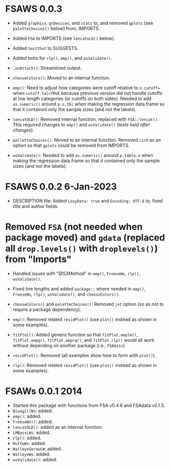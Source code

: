 # FSAWS 0.0.3
* Added `graphics`, `grDevices`, and `stats` to, and removed `gplots` (see `paletteChoices()` below) from, IMPORTS.
* Added `FSA` to IMPORTS (see `lencatoLD()` below).
* Added `testthat` to SUGGESTS.
* Added tests for `rlp()`, `emp()`, and `wsValidate()`.

* `.onAttach()`: Streamlined output.
* `chooseColors()`: Moved to an internal function.
* `emp()`: Need to adjust how categories were cutoff relative to `n.cutoff=` when `cutoff.tal=TRUE` because previous version did not handle cutoffs at low length categories (or cutoffs on both sides). Needed to add `as.numeric()` around `p.n.tbl` when making the regression data.frame so that it contained only the sample sizes (and not the labels).
* `lencatOLD()`: Removed internal function, replaced with `FSA::lencat()`. This required changes to `emp()` and `wsValidate()` (*tests held after changes*).
* `palletteChoices()`: Moved to an internal function. Removed `rich` as an option so that `gplots` could be removed from IMPORTS.
* `wsValidate()`: Needed to add `as.numeric()` around `p.table.n` when making the regression data.frame so that it contained only the sample sizes (and not the labels).

# FSAWS 0.0.2 6-Jan-2023 
* DESCRIPTION file: Added `LazyData: true` and `Encoding: UTF-8` to, fixed title and author fields.
# Removed `FSA` (not needed when package moved) and `gdata` (replaced all `drop.levels()` with `droplevels()`) from "Imports"
* Handled issues with "@S3Method" in `emp()`, `FroeseWs`, `rlp()`, `wsValidate()`.
* Fixed line lengths and added `package::` where needed in `emp()`, `FroeseWs`, `rlp()`, `wsValidate()`, and `chooseColors()`.

* `chooseColors()` and `paletteChoices()`: Removed `jet` option (so as not to require a package dependency).
* `emp()`: Removed related `residPlot()` (use `plot()` instead as shown in some examples).
* `fitPlot()`: Added generic function so that `fitPlot.emplm()`, `fitPlot.empq()`, `fitPlot.emprq()`, and `fitPlot.rlp()` would all work without depending on another package (i.e., `FSAmisc`).
* `residPlot()`: Removed (all examples show how to form with `plot()`).
* `rlp()`: Removed related `residPlot()` (use `plot()` instead as shown in some examples).

# FSAWs 0.0.1 2014
* Started this package with functions from FSA v0.4.6 and FSAdata v0.1.5.
* `BluegillWs`: added.
* `emp()`: added.
* `FroeseWs()`: added.
* `lencatOLD()`: added as an internal function.
* `LMBassLWs`: added.
* `rlp()`: added.
* `RuffeWs`: added.
* `WalleyeGerowLW`: added.
* `WalleyeWs`: added.
* `wsValidate()`: added.
